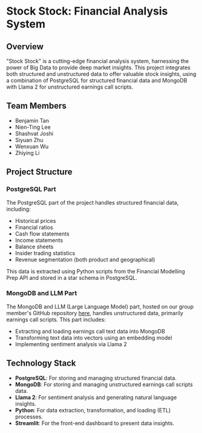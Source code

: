 # Stock Stock: Financial Analysis System

## Overview

"Stock Stock" is a cutting-edge financial analysis system, harnessing the power of Big Data to provide deep market insights. This project integrates both structured and unstructured data to offer valuable stock insights, using a combination of PostgreSQL for structured financial data and MongoDB with Llama 2 for unstructured earnings call scripts.

## Team Members

- Benjamin Tan
- Nien-Ting Lee
- Shashvat Joshi
- Siyuan Zhu
- Wenxuan Wu
- Zhiying Li

## Project Structure

### PostgreSQL Part
The PostgreSQL part of the project handles structured financial data, including:

- Historical prices
- Financial ratios
- Cash flow statements
- Income statements
- Balance sheets
- Insider trading statistics
- Revenue segmentation (both product and geographical)

This data is extracted using Python scripts from the Financial Modelling Prep API and stored in a star schema in PostgreSQL. 

### MongoDB and LLM Part
The MongoDB and LLM (Large Language Model) part, hosted on our group member's GitHub repository [here](https://github.com/BenjaminTanYuDa/Generative-AI-RAG-with-Llama2), handles unstructured data, primarily earnings call scripts. This part includes:

- Extracting and loading earnings call text data into MongoDB
- Transforming text data into vectors using an embedding model
- Implementing sentiment analysis via Llama 2

## Technology Stack

- **PostgreSQL**: For storing and managing structured financial data.
- **MongoDB**: For storing and managing unstructured earnings call scripts data.
- **Llama 2**: For sentiment analysis and generating natural language insights.
- **Python**: For data extraction, transformation, and loading (ETL) processes.
- **Streamlit**: For the front-end dashboard to present data insights.
